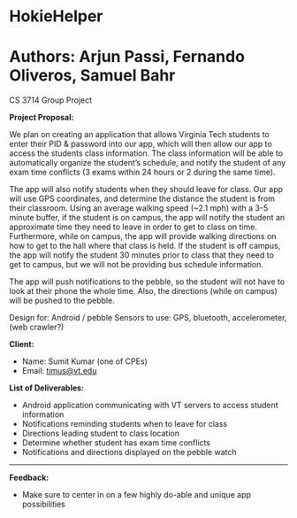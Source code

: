 # HokieHelper
# Authors: Arjun Passi, Fernando Oliveros, Samuel Bahr
CS 3714 Group Project

**Project Proposal:**

We plan on creating an application that allows Virginia Tech students to enter their PID & password into our app, which will then allow our app to access the students class information. The class information will be able to automatically organize the student’s schedule, and notify the student of any exam time conflicts (3 exams within 24 hours or 2 during the same time).

The app will also notify students when they should leave for class. Our app will use GPS coordinates, and determine the distance the student is from their classroom. Using an average walking speed (~2.1 mph) with a 3-5 minute buffer, if the student is on campus, the app will notify the student an approximate time they need to leave in order to get to class on time. Furthermore, while on campus, the app will provide walking directions on how to get to the hall where that class is held. If the student is off campus, the app will notify the student 30 minutes prior to class that they need to get to campus, but we will not be providing bus schedule information.

The app will push notifications to the pebble, so the student will not have to look at their phone the whole time. Also, the directions (while on campus) will be pushed to the pebble.

Design for: Android / pebble 
Sensors to use: GPS, bluetooth, accelerometer, (web crawler?)

**Client:**
- Name: Sumit Kumar (one of CPEs)	
- Email: timus@vt.edu

**List of Deliverables:**
- Android application communicating with VT servers to access student information
- Notifications reminding students when to leave for class
- Directions leading student to class location
- Determine whether student has exam time conflicts
- Notifications and directions displayed on the pebble watch

--------------------------------------------------------------------------------------

**Feedback:**
- Make sure to center in on a few highly do-able and unique app possibilities
